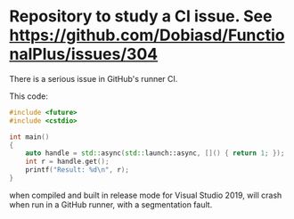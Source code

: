 Repository to study a CI issue. See https://github.com/Dobiasd/FunctionalPlus/issues/304
======================================================================

There is a serious issue in GitHub's runner CI.

This code:

```cpp
#include <future>
#include <cstdio>

int main()
{
    auto handle = std::async(std::launch::async, []() { return 1; });
    int r = handle.get();
    printf("Result: %d\n", r);
}
```

when compiled and built in release mode for Visual Studio 2019, will crash when run in a GitHub runner, with a segmentation fault.

